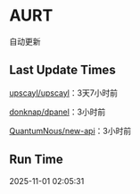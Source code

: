 # AURT

自动更新


## Last Update Times

[upscayl/upscayl](https://github.com/upscayl/upscayl)：3天7小时前

[donknap/dpanel](https://github.com/donknap/dpanel)：3小时前

[QuantumNous/new-api](https://github.com/QuantumNous/new-api)：3小时前


## Run Time
2025-11-01 02:05:31
